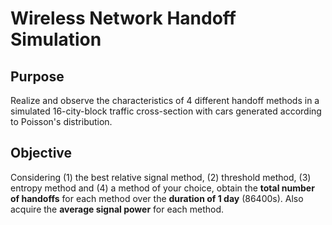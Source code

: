 # Wireless Network Handoff Simulation
## Purpose
Realize and observe the characteristics of 4 different handoff methods in a simulated 16-city-block traffic cross-section with cars generated according to Poisson's distribution.
## Objective
Considering (1) the best relative signal method, (2) threshold method, (3) entropy method and (4) a method of your choice, obtain the **total number of handoffs** for each method over the **duration of 1 day** (86400s). Also acquire the **average signal power** for each method.
